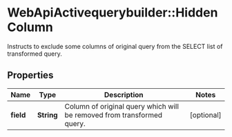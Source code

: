# WebApiActivequerybuilder::HiddenColumn

Instructs to exclude some columns of original query from the SELECT list of transformed query.

## Properties
Name | Type | Description | Notes
------------ | ------------- | ------------- | -------------
**field** | **String** | Column of original query which will be removed from transformed query. | [optional] 


